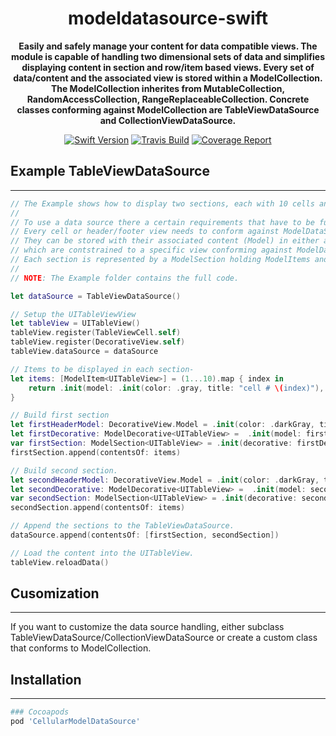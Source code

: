 <center>

# modeldatasource-swift

<b>
Easily and safely manage your content for data compatible views. The module is capable of handling two dimensional sets of data and simplifies displaying content in section and row/item based views.
Every set of data/content and the associated view is stored within a ModelCollection. The ModelCollection inherites from MutableCollection, RandomAccessCollection, RangeReplaceableCollection. Concrete classes conforming against ModelCollection are TableViewDataSource and CollectionViewDataSource.
</b>

[![Swift Version](https://img.shields.io/badge/swift-4.2-orange.svg?style=flat)](https://swift.org)
[![Travis Build](https://img.shields.io/travis/com/cellular/networking-swift.svg)](http://travis-ci.com/cellular/modeldatasource-swift/)
[![Coverage Report](https://codecov.io/gh/cellular/modeldatasource-swift/branch/master/graph/badge.svg)](https://codecov.io/gh/cellular/modeldatasource-swift)


</center>

## Example TableViewDataSource
---

```swift
// The Example shows how to display two sections, each with 10 cells and a header.
//
// To use a data source there a certain requirements that have to be fulfilled:
// Every cell or header/footer view needs to conform against ModelDataSourceViewDisplayable. 
// They can be stored with their associated content (Model) in either a ModelItem or ModelDecorative
// which are contstrained to a specific view conforming against ModelDataSourceView (e.g. UITableView). 
// Each section is represented by a ModelSection holding ModelItems and ModelDecoratives.
//
// NOTE: The Example folder contains the full code.

let dataSource = TableViewDataSource()

// Setup the UITableViewView
let tableView = UITableView()
tableView.register(TableViewCell.self)
tableView.register(DecorativeView.self)
tableView.dataSource = dataSource

// Items to be displayed in each section-
let items: [ModelItem<UITableView>] = (1...10).map { index in
    return .init(model: .init(color: .gray, title: "cell # \(index)"), cell: TableViewCell.self)
}

// Build first section
let firstHeaderModel: DecorativeView.Model = .init(color: .darkGray, title: "Header 1")
let firstDecorative: ModelDecorative<UITableView> =  .init(model: firstHeaderModel, view: DecorativeView.self)
var firstSection: ModelSection<UITableView> = .init(decorative: firstDecorative, kind: .header)
firstSection.append(contentsOf: items)

// Build second section.
let secondHeaderModel: DecorativeView.Model = .init(color: .darkGray, title: "Header 2")
let secondDecorative: ModelDecorative<UITableView> =  .init(model: secondHeaderModel, view: DecorativeView.self)
var secondSection: ModelSection<UITableView> = .init(decorative: secondDecorative, kind: .header)
secondSection.append(contentsOf: items)

// Append the sections to the TableViewDataSource.
dataSource.append(contentsOf: [firstSection, secondSection])

// Load the content into the UITableView.
tableView.reloadData()

```


## Cusomization
---
If you want to customize the data source handling, either subclass TableViewDataSource/CollectionViewDataSource or create a custom class that conforms to ModelCollection.

## Installation
---

```ruby
### Cocoapods
pod 'CellularModelDataSource'
```